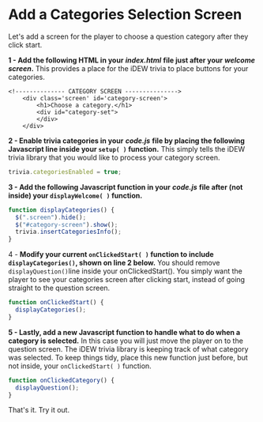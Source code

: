 # Add a Categories Selection Screen

Let's add a screen for the player to choose a question category after they click start.

**1 - Add the following HTML in your** _**index.html**_ **file just after your** _**welcome screen**_**.** This provides a place for the iDEW trivia to place buttons for your categories.

```markup
<!-------------- CATEGORY SCREEN --------------->
	<div class='screen' id='category-screen'>
		<h1>Choose a category.</h1>
    	<div id="category-set">
    	</div>
	</div>
```

**2 - Enable trivia categories in your** _**code.js**_ **file by placing the following Javascript line inside your `setup( )` function.** This simply tells the iDEW trivia library that you would like to process your category screen.

```javascript
trivia.categoriesEnabled = true;
```

**3 - Add the following Javascript function in your** _**code.js**_ **file after \(not inside\) your `displayWelcome( )` function.** 

```javascript
function displayCategories() {
  $(".screen").hide();
  $("#category-screen").show();
  trivia.insertCategoriesInfo();
}
```

4 - **Modify your current `onClickedStart( )` function to include `displayCategories()`, shown on line 2 below.** You should remove `displayQuestion()`line inside your onClickedStart\(\).  You simply want the player to see your categories screen after clicking start, instead of going straight to the question screen.

```javascript
function onClickedStart() {
  displayCategories();
}
```

**5 - Lastly, add a new Javascript function to handle what to do when a category is selected.** In this case you will just move the player on to the question screen. The iDEW trivia library is keeping track of what category was selected. To keep things tidy, place this new function just before, but not inside, your `onClickedStart( )` function.

```javascript
function onClickedCategory() {
  displayQuestion();
}
```

That's it. Try it out.

